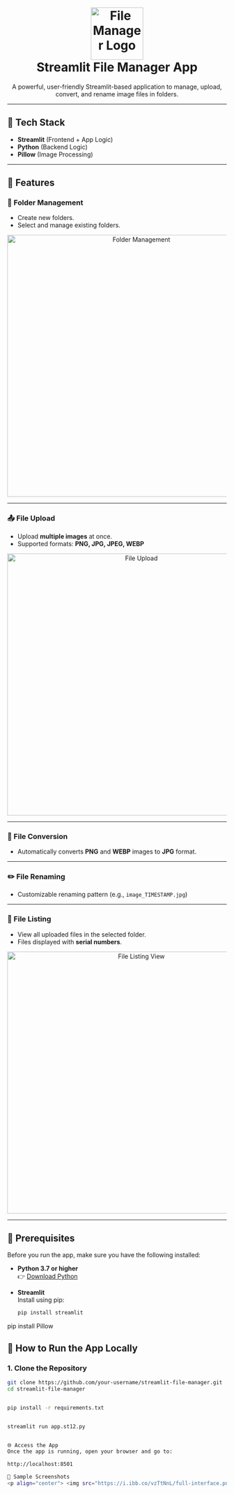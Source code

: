 <h1 align="center">
  <img src="https://i.ibb.co/6XZ5hV5/file-manager-icon.png" alt="File Manager Logo" width="120">
  <br>
  Streamlit File Manager App
  <br>
</h1>

<p align="center">
  A powerful, user-friendly Streamlit-based application to manage, upload, convert, and rename image files in folders.
</p>

---

## 📌 Tech Stack

- **Streamlit** (Frontend + App Logic)  
- **Python** (Backend Logic)  
- **Pillow** (Image Processing)

---

## 🌟 Features

### 📁 Folder Management

- Create new folders.
- Select and manage existing folders.

<p align="center">
  <img src="https://i.ibb.co/KKPvF1L/folder-management.png" alt="Folder Management" width="600">
</p>

---

### 📤 File Upload

- Upload **multiple images** at once.
- Supported formats: **PNG, JPG, JPEG, WEBP**

<p align="center">
  <img src="https://i.ibb.co/hgL9Z0g/file-upload.png" alt="File Upload" width="600">
</p>

---

### 🔁 File Conversion

- Automatically converts **PNG** and **WEBP** images to **JPG** format.

---

### ✏️ File Renaming

- Customizable renaming pattern (e.g., `image_TIMESTAMP.jpg`)

---

### 📑 File Listing

- View all uploaded files in the selected folder.
- Files displayed with **serial numbers**.

<p align="center">
  <img src="https://i.ibb.co/W25XypR/file-listing.png" alt="File Listing View" width="600">
</p>

---

## 🔧 Prerequisites

Before you run the app, make sure you have the following installed:

- **Python 3.7 or higher**  
  👉 [Download Python](https://www.python.org/downloads/)

- **Streamlit**  
  Install using pip:

  ```bash
  pip install streamlit

pip install Pillow

## 🚀 How to Run the App Locally

### 1. Clone the Repository

```bash
git clone https://github.com/your-username/streamlit-file-manager.git
cd streamlit-file-manager


pip install -r requirements.txt


streamlit run app.st12.py


🌐 Access the App
Once the app is running, open your browser and go to:

http://localhost:8501

📸 Sample Screenshots
<p align="center"> <img src="https://i.ibb.co/vzTtNnL/full-interface.png" alt="Full Interface" width="750"> </p> ```

